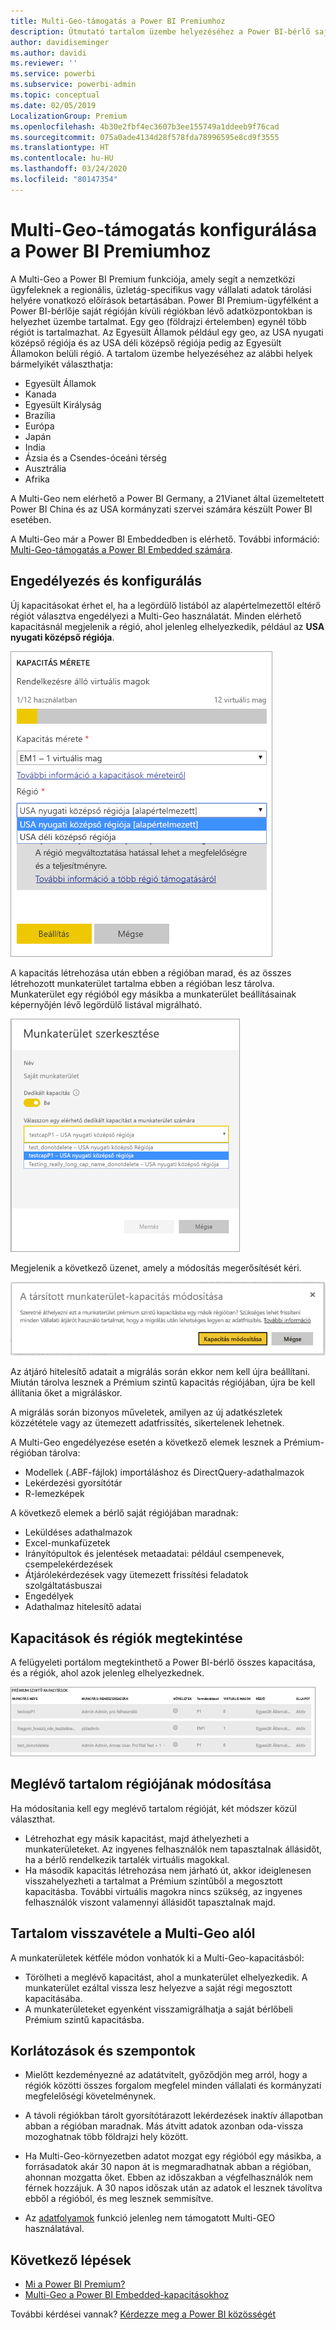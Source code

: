 ```yaml
---
title: Multi-Geo-támogatás a Power BI Premiumhoz
description: Útmutató tartalom üzembe helyezéséhez a Power BI-bérlő saját régióján kívüli régiókban lévő adatközpontokban.
author: davidiseminger
ms.author: davidi
ms.reviewer: ''
ms.service: powerbi
ms.subservice: powerbi-admin
ms.topic: conceptual
ms.date: 02/05/2019
LocalizationGroup: Premium
ms.openlocfilehash: 4b30e2fbf4ec3607b3ee155749a1ddeeb9f76cad
ms.sourcegitcommit: 075a0ade4134d28f578fda78996595e8cd9f3555
ms.translationtype: HT
ms.contentlocale: hu-HU
ms.lasthandoff: 03/24/2020
ms.locfileid: "80147354"
---
```

# <a name="configure-multi-geo-support-for-power-bi-premium"></a>Multi-Geo-támogatás konfigurálása a Power BI Premiumhoz

A Multi-Geo a Power BI Premium funkciója, amely segít a nemzetközi ügyfeleknek a regionális, üzletág-specifikus vagy vállalati adatok tárolási helyére vonatkozó előírások betartásában. Power BI Premium-ügyfélként a Power BI-bérlője saját régióján kívüli régiókban lévő adatközpontokban is helyezhet üzembe tartalmat. Egy geo (földrajzi értelemben) egynél több régiót is tartalmazhat. Az Egyesült Államok például egy geo, az USA nyugati középső régiója és az USA déli középső régiója pedig az Egyesült Államokon belüli régió. A tartalom üzembe helyezéséhez az alábbi helyek bármelyikét választhatja:

- Egyesült Államok
- Kanada
- Egyesült Királyság
- Brazília
- Európa
- Japán
- India
- Ázsia és a Csendes-óceáni térség
- Ausztrália
- Afrika

A Multi-Geo nem elérhető a Power BI Germany, a 21Vianet által üzemeltetett Power BI China és az USA kormányzati szervei számára készült Power BI esetében.

A Multi-Geo már a Power BI Embeddedben is elérhető. További információ: [Multi-Geo-támogatás a Power BI Embedded számára](developer/embedded/embedded-multi-geo.md).

## <a name="enable-and-configure"></a>Engedélyezés és konfigurálás

Új kapacitásokat érhet el, ha a legördülő listából az alapértelmezettől eltérő régiót választva engedélyezi a Multi-Geo használatát.  Minden elérhető kapacitásnál megjelenik a régió, ahol jelenleg elhelyezkedik, például az **USA nyugati középső régiója**.

![Kapacitás mérete: régió kiválasztása. Power BI Multi-Geo](media/service-admin-premium-multi-geo/power-bi-multi-geo-capacity-size.png)

A kapacitás létrehozása után ebben a régióban marad, és az összes létrehozott munkaterület tartalma ebben a régióban lesz tárolva. Munkaterület egy régióból egy másikba a munkaterület beállításainak képernyőjén lévő legördülő listával migrálható.

![Munkaterület szerkesztése: Rendelkezésre álló kapacitás kiválasztása. Power BI Multi-Geo](media/service-admin-premium-multi-geo/power-bi-multi-geo-edit-workspace.png)

Megjelenik a következő üzenet, amely a módosítás megerősítését kéri.

![Hozzárendelt munkaterület módosításának megerősítése](media/service-admin-premium-multi-geo/power-bi-multi-geo-change-assigned-workspace-capacity.png)

Az átjáró hitelesítő adatait a migrálás során ekkor nem kell újra beállítani.  Miután tárolva lesznek a Prémium szintű kapacitás régiójában, újra be kell állítania őket a migráláskor.

A migrálás során bizonyos műveletek, amilyen az új adatkészletek közzététele vagy az ütemezett adatfrissítés, sikertelenek lehetnek.  

A Multi-Geo engedélyezése esetén a következő elemek lesznek a Prémium-régióban tárolva:

- Modellek (.ABF-fájlok) importáláshoz és DirectQuery-adathalmazok
- Lekérdezési gyorsítótár
- R-lemezképek

A következő elemek a bérlő saját régiójában maradnak:

- Leküldéses adathalmazok
- Excel-munkafüzetek
- Irányítópultok és jelentések metaadatai: például csempenevek, csempelekérdezések
- Átjárólekérdezések vagy ütemezett frissítési feladatok szolgáltatásbuszai
- Engedélyek
- Adathalmaz hitelesítő adatai

## <a name="view-capacity-regions"></a>Kapacitások és régiók megtekintése

A felügyeleti portálom megtekinthető a Power BI-bérlő összes kapacitása, és a régiók, ahol azok jelenleg elhelyezkednek.

![Prémium szintű kapacitások megtekintése](media/service-admin-premium-multi-geo/power-bi-multi-geo-premium-capacities.png) 

## <a name="change-the-region-for-existing-content"></a>Meglévő tartalom régiójának módosítása

Ha módosítania kell egy meglévő tartalom régióját, két módszer közül választhat.

- Létrehozhat egy másik kapacitást, majd áthelyezheti a munkaterületeket. Az ingyenes felhasználók nem tapasztalnak állásidőt, ha a bérlő rendelkezik tartalék virtuális magokkal.
- Ha második kapacitás létrehozása nem járható út, akkor ideiglenesen visszahelyezheti a tartalmat a Prémium szintűből a megosztott kapacitásba. További virtuális magokra nincs szükség, az ingyenes felhasználók viszont valamennyi állásidőt tapasztalnak majd.

## <a name="move-content-out-of-multi-geo"></a>Tartalom visszavétele a Multi-Geo alól  

A munkaterületek kétféle módon vonhatók ki a Multi-Geo-kapacitásból:

- Törölheti a meglévő kapacitást, ahol a munkaterület elhelyezkedik.  A munkaterület ezáltal vissza lesz helyezve a saját régi megosztott kapacitásába.
- A munkaterületeket egyenként visszamigrálhatja a saját bérlőbeli Prémium szintű kapacitásba.

## <a name="limitations-and-considerations"></a>Korlátozások és szempontok

- Mielőtt kezdeményezné az adatátvitelt, győződjön meg arról, hogy a régiók közötti összes forgalom megfelel minden vállalati és kormányzati megfelelőségi követelménynek.
- A távoli régiókban tárolt gyorsítótárazott lekérdezések inaktív állapotban abban a régióban maradnak. Más átvitt adatok azonban oda-vissza mozoghatnak több földrajzi hely között.
- Ha Multi-Geo-környezetben adatot mozgat egy régióból egy másikba, a forrásadatok akár 30 napon át is megmaradhatnak abban a régióban, ahonnan mozgatta őket. Ebben az időszakban a végfelhasználók nem férnek hozzájuk. A 30 napos időszak után az adatok el lesznek távolítva ebből a régióból, és meg lesznek semmisítve.

- Az [adatfolyamok](service-dataflows-overview.md) funkció jelenleg nem támogatott Multi-GEO használatával.

## <a name="next-steps"></a>Következő lépések

- [Mi a Power BI Premium?](service-premium-what-is.md)
- [Multi-Geo a Power BI Embedded-kapacitásokhoz](developer/embedded/embedded-multi-geo.md)

További kérdései vannak? [Kérdezze meg a Power BI közösségét](https://community.powerbi.com/)
